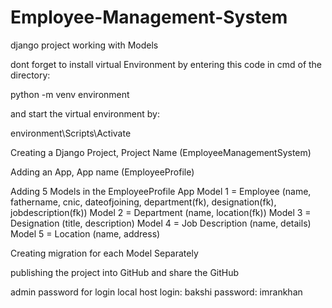 # Employee-Management-System
django project working with Models

dont forget to install virtual Environment by entering this code in cmd of the directory:

python -m venv environment

and start the virtual environment by:

environment\Scripts\Activate

Creating a Django Project, Project Name (EmployeeManagementSystem)

Adding an App, App name (EmployeeProfile)

Adding 5 Models in the EmployeeProfile App
Model 1 = Employee (name, fathername, cnic, dateofjoining, department(fk), designation(fk), jobdescription(fk))
Model 2 = Department (name, location(fk))
Model 3 = Designation (title, description)
Model 4 = Job Description (name, details)
Model 5 = Location (name, address)

Creating migration for each Model Separately 

publishing the project into GitHub and share the GitHub

admin password for login local host
login: bakshi
password: imrankhan
